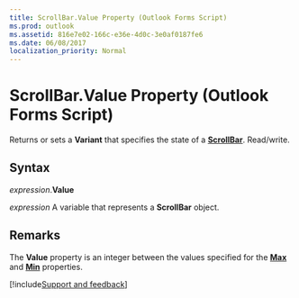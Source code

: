 ```yaml
---
title: ScrollBar.Value Property (Outlook Forms Script)
ms.prod: outlook
ms.assetid: 816e7e02-166c-e36e-4d0c-3e0af0187fe6
ms.date: 06/08/2017
localization_priority: Normal
---
```



# ScrollBar.Value Property (Outlook Forms Script)

Returns or sets a  **Variant** that specifies the state of a **[ScrollBar](Outlook.scrollbar.md)**. Read/write.


## Syntax

_expression_.**Value**

_expression_ A variable that represents a  **ScrollBar** object.


## Remarks

The **Value** property is an integer between the values specified for the **[Max](Outlook.scrollbar.max.md)** and **[Min](Outlook.scrollbar.min.md)** properties.

[!include[Support and feedback](~/includes/feedback-boilerplate.md)]